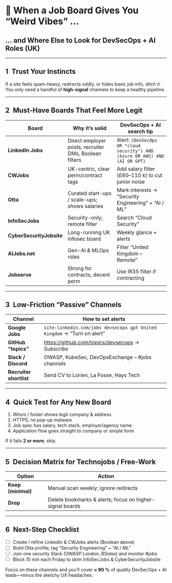<!--
 Source         : ChatGPT conversation with OpenAI GPT-4o
 Date generated : 04 Jul 2025
 Title          : When a Job Board Gives You “Weird Vibes” — What to Do and Where Else to Look
 License        : © 2025 <Your Name>. Generated with assistance of OpenAI.
-->

# 🤔 When a Job Board Gives You “Weird Vibes” …

## … and Where Else to Look for DevSecOps + AI Roles (UK)

---

## 1 Trust Your Instincts

If a site feels spam-heavy, redirects oddly, or hides basic job info, ditch it.  
You only need a handful of **high-signal** channels to keep a healthy pipeline.

---

## 2 Must-Have Boards That Feel More Legit

| Board | Why it’s solid | DevSecOps + AI search tip |
|-------|----------------|---------------------------|
| **LinkedIn Jobs** | Direct employer posts, recruiter DMs, Boolean filters | Alert: `(DevSecOps OR "cloud security") AND (Azure OR AWS) AND (AI OR GPT)` |
| **CWJobs** | UK-centric, clear perm/contract tags | Add salary filter (£60–110 k) to cut junior noise |
| **Otta** | Curated start-ups / scale-ups; shows salaries | Mark interests → “Security Engineering” + “AI / ML” |
| **InfoSecJobs** | Security-only; remote filter | Search “Cloud Security” |
| **CyberSecurityJobsite** | Long-running UK infosec board | Weekly glance + alerts |
| **AIJobs.net** | Gen-AI & MLOps roles | Filter “United Kingdom – Remote” |
| **Jobserve** | Strong for contracts, decent perm | Use IR35 filter if contracting |

---

## 3 Low-Friction “Passive” Channels

| Channel | How to set alerts |
|---------|------------------|
| **Google Jobs** | `site:linkedin.com/jobs devsecops gpt United Kingdom` → “Turn on alert” |
| **GitHub “topics”** | <https://github.com/topics/devsecops> → *Subscribe* |
| **Slack / Discord** | OWASP, KubeSec, DevOpsExchange – #jobs channels |
| **Recruiter shortlist** | Send CV to Lorien, La Fosse, Hays Tech |

---

## 4 Quick Test for Any New Board

1. Whois / footer shows legit company & address  
2. HTTPS, no pop-up malware  
3. Job spec has salary, tech stack, employer/agency name  
4. Application flow goes straight to company or simple form  

If it fails **2 or more**, skip.

---

## 5 Decision Matrix for Technojobs / Free-Work

| Option | Action |
|--------|--------|
| **Keep (minimal)** | Manual scan weekly; ignore redirects |
| **Drop** | Delete bookmarks & alerts; focus on higher-signal boards |

---

## 6 Next-Step Checklist

- [ ] Create / refine LinkedIn & CWJobs alerts (Boolean above)  
- [ ] Build Otta profile; tag “Security Engineering” + “AI / ML”  
- [ ] Join one security Slack (OWASP London, BSides) and monitor #jobs  
- [ ] Block 15 min each Friday to skim InfoSecJobs & CyberSecurityJobsite

Focus on these channels and you’ll cover **≈ 90 %** of quality DevSecOps + AI leads—minus the sketchy UX headaches.
